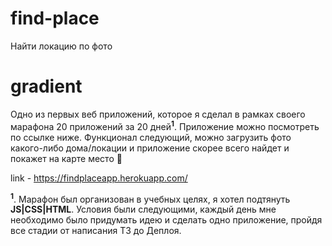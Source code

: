 # find-place
Найти локацию по фото


# gradient
Одно из первых веб приложений, которое я сделал в рамках своего марафона 20 приложений за 20 дней<sup><b>1</b></sup>. Приложение можно посмотреть по ссылке ниже. Функционал следующий, можно загрузить фото какого-либо дома/локации и приложение скорее всего найдет и покажет на карте место 🙂 

link - https://findplaceapp.herokuapp.com/

<sup><b>1</b></sup>. Марафон был организован в учебных целях, я хотел подтянуть <b>JS|CSS|HTML</b>. Условия были следующими, каждый день мне необходимо было придумать идею и сделать одно приложение, пройдя все стадии от написания ТЗ до Деплоя.
